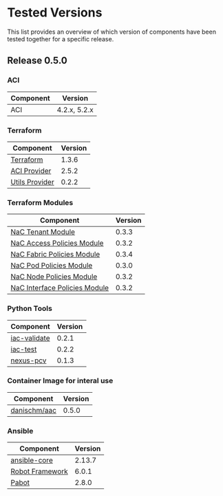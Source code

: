 # Tested Versions

This list provides an overview of which version of components have been tested together for a specific release.

## Release 0.5.0

### ACI

Component | Version
---|---
ACI | 4.2.x, 5.2.x

### Terraform

Component | Version
---|---
[Terraform](https://developer.hashicorp.com/terraform/downloads) | 1.3.6
[ACI Provider](https://registry.terraform.io/providers/CiscoDevNet/aci/2.5.2) | 2.5.2
[Utils Provider](https://registry.terraform.io/providers/netascode/utils/0.2.2) | 0.2.2

### Terraform Modules

Component | Version
---|---
[NaC Tenant Module](https://registry.terraform.io/modules/netascode/nac-tenant/aci/latest) | 0.3.3
[NaC Access Policies Module](https://registry.terraform.io/modules/netascode/nac-access-policies/aci/latest) | 0.3.2
[NaC Fabric Policies Module](https://registry.terraform.io/modules/netascode/nac-fabric-policies/aci/latest) | 0.3.4
[NaC Pod Policies Module](https://registry.terraform.io/modules/netascode/nac-pod-policies/aci/latest) | 0.3.0
[NaC Node Policies Module](https://registry.terraform.io/modules/netascode/nac-node-policies/aci/latest) | 0.3.2
[NaC Interface Policies Module](https://registry.terraform.io/modules/netascode/nac-interface-policies/aci/latest) | 0.3.2

### Python Tools

Component | Version
---|---
[iac-validate](https://github.com/netascode/iac-validate) | 0.2.1
[iac-test](https://github.com/netascode/iac-test) | 0.2.2
[nexus-pcv](https://github.com/netascode/nexus-pcv) | 0.1.3

### Container Image for interal use

Component | Version
---|---
[danischm/aac](https://hub.docker.com/r/danischm/aac/tags) | 0.5.0

### Ansible

Component | Version
---|---
[ansible-core](https://github.com/ansible/ansible) | 2.13.7
[Robot Framework](https://robotframework.org/) | 6.0.1
[Pabot](https://pabot.org/) | 2.8.0
